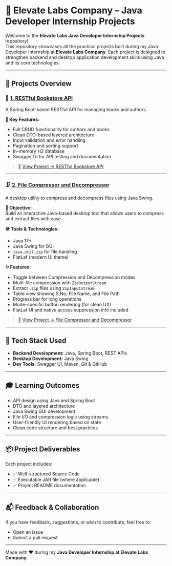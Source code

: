 # 🚀 Elevate Labs Company – Java Developer Internship Projects

Welcome to the **Elevate Labs Java Developer Internship Projects** repository!  
This repository showcases all the practical projects built during my Java Developer Internship at **Elevate Labs Company**. Each project is designed to strengthen backend and desktop application development skills using Java and its core technologies.

---

## 📁 Projects Overview

### 📘 [1. RESTful Bookstore API](https://github.com/lohithpuvvala/Elevate-Labs-Internship-Projects/tree/main/restful_bookstore_api)

A Spring Boot-based RESTful API for managing books and authors.

**🔑 Key Features:**
- Full CRUD functionality for authors and books
- Clean DTO-based layered architecture
- Input validation and error handling
- Pagination and sorting support
- In-memory H2 database
- Swagger UI for API testing and documentation

> 🔗 [View Project → RESTful Bookstore API](https://github.com/lohithpuvvala/Elevate-Labs-Internship-Projects/tree/main/restful_bookstore_api)

---

### 🗜️ [2. File Compressor and Decompressor](https://github.com/lohithpuvvala/Elevate-Labs-Internship-Projects/tree/main/File%20Compressor%20and%20Decompressor)

A desktop utility to compress and decompress files using Java Swing.

**🎯 Objective:**  
Build an interactive Java-based desktop tool that allows users to compress and extract files with ease.

**🛠 Tools & Technologies:**
- Java 17+
- Java Swing for GUI
- `java.util.zip` for file handling
- FlatLaf (modern UI theme)

**✨ Features:**
- Toggle between Compression and Decompression modes
- Multi-file compression with `ZipOutputStream`
- Extract `.zip` files using `ZipInputStream`
- Table view showing S.No, File Name, and File Path
- Progress bar for long operations
- Mode-specific button rendering (for clean UX)
- FlatLaf UI and native access suppression info included

> 🔗 [View Project → File Compressor and Decompressor](https://github.com/lohithpuvvala/Elevate-Labs-Internship-Projects/tree/main/File%20Compressor%20and%20Decompressor)

---

## 🧰 Tech Stack Used

- **Backend Development:** Java, Spring Boot, REST APIs
- **Desktop Development:** Java Swing
- **Dev Tools:** Swagger UI, Maven, Git & GitHub

---

## 🎓 Learning Outcomes

- API design using Java and Spring Boot
- DTO and layered architecture
- Java Swing GUI development
- File I/O and compression logic using streams
- User-friendly UI rendering based on state
- Clean code structure and best practices

---

## 📦 Project Deliverables

Each project includes:
- ✅ Well-structured Source Code
- ✅ Executable JAR file (where applicable)
- ✅ Project README documentation

---

## 📬 Feedback & Collaboration

If you have feedback, suggestions, or wish to contribute, feel free to:
- Open an issue
- Submit a pull request

---

Made with ❤️ during my **Java Developer Internship at Elevate Labs Company**.
